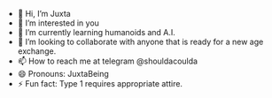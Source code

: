 - 👋 Hi, I’m Juxta
- 👀 I’m interested in you
- 🌱 I’m currently learning humanoids and A.I.
- 💞️ I’m looking to collaborate with anyone that is ready for a new age exchange.
- 📫 How to reach me at telegram @shouldacoulda
- 😄 Pronouns: JuxtaBeing
- ⚡ Fun fact: Type 1 requires appropriate attire.

<!---
JuxtaBeings are ✨ supernumerary ✨ accelerationist because its `README.md` (this file) appears on your GitHub profile.
You can click the Preview link to take a look at your changes.
--->
